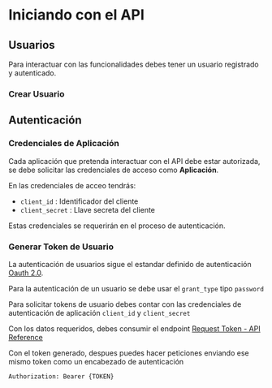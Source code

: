 # Iniciando con el API

## Usuarios

Para interactuar con las funcionalidades debes tener un usuario registrado y autenticado.

### Crear Usuario


## Autenticación

### Credenciales de Aplicación

Cada aplicación que pretenda interactuar con el API debe estar autorizada, se debe solicitar las credenciales de acceso como **Aplicación**.

En las credenciales de acceo tendrás:

- `client_id` : Identificador del cliente
- `client_secret` : Llave secreta del cliente

Estas credenciales se requerirán en el proceso de autenticación.

### Generar Token de Usuario

La autenticación de usuarios sigue el estandar definido de autenticación [Oauth 2.0](https://tools.ietf.org/html/rfc6749).

Para la autenticación de un usuario se debe usar el `grant_type` tipo `password`

Para solicitar tokens de usuario debes contar con las credenciales de autenticación de aplicación `client_id` y `client_secret`

Con los datos requeridos, debes consumir el endpoint [Request Token - API Reference](../reference/wallet.v1.yaml/paths/~1oauth~1token/post)

Con el token generado, despues puedes hacer peticiones enviando ese mismo token como un encabezado de autenticación

```
Authorization: Bearer {TOKEN}
```
